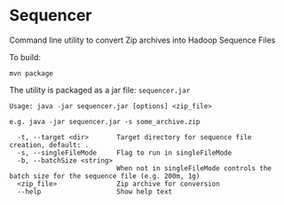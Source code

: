 # Sequencer

Command line utility to convert Zip archives into Hadoop Sequence Files

To build:

```mvn package```

The utility is packaged as a jar file: `sequencer.jar`


```
Usage: java -jar sequencer.jar [options] <zip_file>

e.g. java -jar sequencer.jar -s some_archive.zip

  -t, --target <dir>       Target directory for sequence file creation, default: .
  -s, --singleFileMode     Flag to run in singleFileMode
  -b, --batchSize <string>
                           When not in singleFileMode controls the batch size for the sequence file (e.g. 200m, 1g)
  <zip_file>               Zip archive for conversion
  --help                   Show help text
```